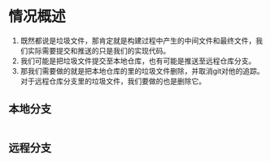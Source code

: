 # 情况概述
1. 既然都说是垃圾文件，那肯定就是构建过程中产生的中间文件和最终文件，我们实际需要提交和推送的只是我们的实现代码。
2. 我们可能是把垃圾文件提交至本地仓库，也有可能是推送至远程仓库分支。
3. 那我们需要做的就是把本地仓库的里的垃圾文件删除，并取消git对他的追踪。对于远程仓库分支里的垃圾文件，我们要做的也是删除它。
## 本地分支

```

```
## 远程分支

```

```